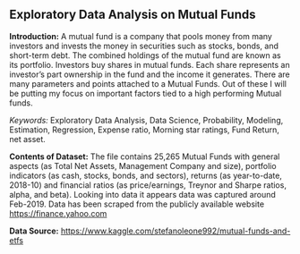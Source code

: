## Exploratory Data Analysis on Mutual Funds

**Introduction:**
A mutual fund is a company that pools money from many investors and invests the money in securities such as stocks, bonds, and short-term debt. The combined holdings of the mutual fund are known as its portfolio. Investors buy shares in mutual funds. Each share represents an investor’s part ownership in the fund and the income it generates.
There are many parameters and points attached to a Mutual Funds. Out of these I will be putting my focus on important factors tied to a high performing Mutual funds. 

*Keywords:* Exploratory Data Analysis, Data Science, Probability, Modeling, Estimation, Regression, Expense ratio, Morning star ratings, Fund Return, net asset.

**Contents of Dataset:**
The file contains 25,265 Mutual Funds with general aspects (as Total Net Assets, Management Company and size), portfolio indicators (as cash, stocks, bonds, and sectors), returns (as year-to-date, 2018-10) and financial ratios (as price/earnings, Treynor and Sharpe ratios, alpha, and beta). Looking into data it appears data was captured around Feb-2019.
Data has been scraped from the publicly available website https://finance.yahoo.com

**Data Source:** https://www.kaggle.com/stefanoleone992/mutual-funds-and-etfs 
